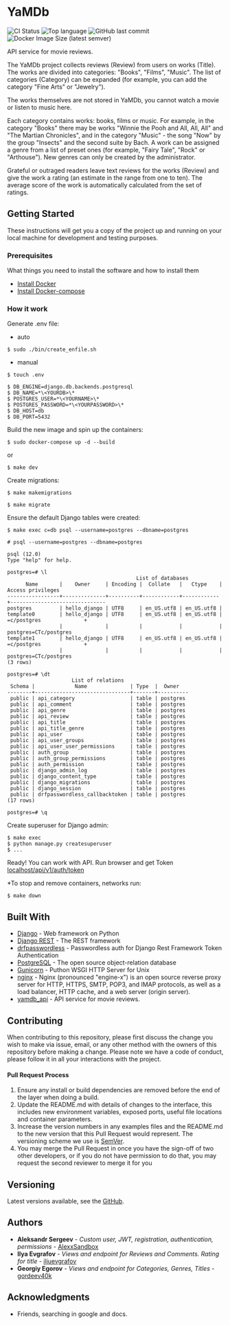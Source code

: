 # YaMDb

![CI Status](https://github.com/AlexxSandbox/yamdb_final/workflows/YaMDB%20api%20workflow/badge.svg)
![Top language](https://img.shields.io/github/languages/top/AlexxSandbox/yamdb_final)
![GitHub last commit](https://img.shields.io/github/last-commit/AlexxSandbox/yamdb_final)
![Docker Image Size (latest semver)](https://img.shields.io/docker/image-size/alexxdockerhub/yamdb_app)

API service for movie reviews.

The YaMDb project collects reviews (Review) from users on works (Title). The works are divided into categories: "Books", "Films", "Music". The list of categories (Category) can be expanded (for example, you can add the category "Fine Arts" or "Jewelry").

The works themselves are not stored in YaMDb, you cannot watch a movie or listen to music here.

Each category contains works: books, films or music. For example, in the category "Books" there may be works "Winnie the Pooh and All, All, All" and "The Martian Chronicles", and in the category "Music" - the song "Now" by the group "Insects" and the second suite by Bach. A work can be assigned a genre from a list of preset ones (for example, "Fairy Tale", "Rock" or "Arthouse"). New genres can only be created by the administrator.

Grateful or outraged readers leave text reviews for the works (Review) and give the work a rating (an estimate in the range from one to ten). The average score of the work is automatically calculated from the set of ratings.

## Getting Started

These instructions will get you a copy of the project up and running on your local machine for development and testing purposes.

### Prerequisites

What things you need to install the software and how to install them

* [Install Docker](https://docs.docker.com/engine/install/ubuntu/)
* [Install Docker-compose](https://docs.docker.com/compose/install/)

### How it work
Generate .env file:
* auto
```
$ sudo ./bin/create_enfile.sh
```
* manual
```
$ touch .env

$ DB_ENGINE=django.db.backends.postgresql
$ DB_NAME=*\<YOURDB>\*
$ POSTGRES_USER=*\<YOURNAME>\*
$ POSTGRES_PASSWORD=*\<YOURPASSWORD>\*
$ DB_HOST=db
$ DB_PORT=5432
```
Build the new image and spin up the containers:
```
$ sudo docker-compose up -d --build
```
or
```
$ make dev
```
Create migrations:
```
$ make makemigrations
```
```
$ make migrate
```
Ensure the default Django tables were created:
```
$ make exec c=db psql --username=postgres --dbname=postgres
```
```
# psql --username=postgres --dbname=postgres
```
```
psql (12.0)
Type "help" for help.

postgres=# \l
                                          List of databases
      Name       |    Owner     | Encoding |  Collate   |   Ctype    |       Access privileges
-----------------+--------------+----------+------------+------------+-------------------------------
postgres         | hello_django | UTF8     | en_US.utf8 | en_US.utf8 |
template0        | hello_django | UTF8     | en_US.utf8 | en_US.utf8 | =c/postgres              +
                 |              |          |            |            | postgres=CTc/postgres
template1        | hello_django | UTF8     | en_US.utf8 | en_US.utf8 | =c/postgres              +
                 |              |          |            |            | postgres=CTc/postgres
(3 rows)

postgres=# \dt
                     List of relations
 Schema |             Name              | Type  |  Owner   
--------+-------------------------------+-------+----------
 public | api_category                  | table | postgres
 public | api_comment                   | table | postgres
 public | api_genre                     | table | postgres
 public | api_review                    | table | postgres
 public | api_title                     | table | postgres
 public | api_title_genre               | table | postgres
 public | api_user                      | table | postgres
 public | api_user_groups               | table | postgres
 public | api_user_user_permissions     | table | postgres
 public | auth_group                    | table | postgres
 public | auth_group_permissions        | table | postgres
 public | auth_permission               | table | postgres
 public | django_admin_log              | table | postgres
 public | django_content_type           | table | postgres
 public | django_migrations             | table | postgres
 public | django_session                | table | postgres
 public | drfpasswordless_callbacktoken | table | postgres
(17 rows)

postgres=# \q
```
Create superuser for Django admin:
```
$ make exec
$ python manage.py createsuperuser
$ ...
```
Ready!
You can work with API. Run browser and get Token [localhost/api/v1/auth/token](https://localhost:8000/api/v1/auth/token/)

*To stop and remove containers, networks run:
```
$ make down
```

## Built With

* [Django](https://docs.djangoproject.com/en/3.1/) - Web framework on Python
* [Django REST](https://www.django-rest-framework.org/) - The REST framework
* [drfpasswordless](https://pypi.org/project/drfpasswordless/) - Passwordless auth for Django Rest Framework Token Authentication
* [PostgreSQL](https://hub.docker.com/_/postgres) - The open source object-relation database
* [Gunicorn](https://gunicorn.org/) - Puthon WSGI HTTP Server  for Unix
* [nginx](https://hub.docker.com/_/nginx) - Nginx (pronounced "engine-x") is an open source reverse proxy server for HTTP, HTTPS, SMTP, POP3, and IMAP protocols, as well as a load balancer, HTTP cache, and a web server (origin server).
* [yamdb_api](https://hub.docker.com/r/alexxdockerhub/yamdb) - API service for movie reviews.

## Contributing

When contributing to this repository, please first discuss the change you wish to make via issue, email, or any other method with the owners of this repository before making a change.
Please note we have a code of conduct, please follow it in all your interactions with the project.

#### Pull Request Process

1. Ensure any install or build dependencies are removed before the end of the layer when doing a 
   build.
2. Update the README.md with details of changes to the interface, this includes new environment 
   variables, exposed ports, useful file locations and container parameters.
3. Increase the version numbers in any examples files and the README.md to the new version that this
   Pull Request would represent. The versioning scheme we use is [SemVer](http://semver.org/).
4. You may merge the Pull Request in once you have the sign-off of two other developers, or if you 
   do not have permission to do that, you may request the second reviewer to merge it for you

## Versioning

Latest versions available, see the [GitHub](https://github.com/AlexxSandbox/yamdb_final). 

## Authors

* **Aleksandr Sergeev** - *Custom user, JWT, registration, authentication, permissions* - [AlexxSandbox](https://github.com/AlexxSandbox/)
* **Ilya Evgrafov** - *Views and endpoint for Reviews and Comments. Rating for title* - [iljuevgrafov](https://github.com/iljuevgrafov/)
* **Georgiy Egorov** - *Views and endpoint for Categories, Genres, Titles* - [gordeev40k](https://github.com/gordeev40k)

## Acknowledgments

* Friends, searching in google and docs.